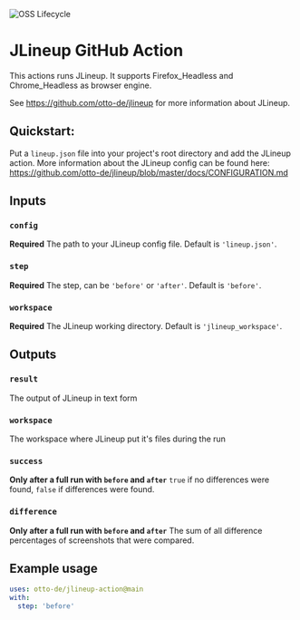 ![OSS Lifecycle](https://img.shields.io/osslifecycle?file_url=https%3A%2F%2Fraw.githubusercontent.com%2Fotto-de%2Fjlineup-action%2Fmain%2FOSSMETADATA)

# JLineup GitHub Action

This actions runs JLineup. It supports Firefox_Headless and Chrome_Headless as browser engine.

See https://github.com/otto-de/jlineup for more information about JLineup. 

## Quickstart:

Put a `lineup.json` file into your project's root directory and add the JLineup action. More information about the JLineup config can be found here: https://github.com/otto-de/jlineup/blob/master/docs/CONFIGURATION.md


## Inputs

### `config`

**Required** The path to your JLineup config file. Default is `'lineup.json'`.

### `step`

**Required** The step, can be `'before'` or `'after'`. Default is `'before'`.

### `workspace`

**Required** The JLineup working directory. Default is `'jlineup_workspace'`.

## Outputs

### `result`

The output of JLineup in text form

### `workspace`

The workspace where JLineup put it's files during the run

### `success` 

**Only after a full run with `before` and `after`** `true` if no differences were found, `false` if differences were found.

### `difference`

**Only after a full run with `before` and `after`** The sum of all difference percentages of screenshots that were compared.

## Example usage

```yaml
uses: otto-de/jlineup-action@main
with:
  step: 'before'
```
